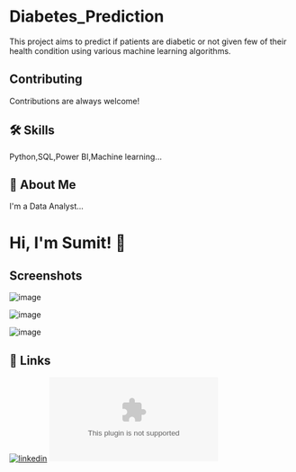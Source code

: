 
# Diabetes_Prediction

This project aims to predict if patients are diabetic or not given few of their health condition using various machine learning algorithms.


## Contributing

Contributions are always welcome!



## 🛠 Skills
Python,SQL,Power BI,Machine learning...


## 🚀 About Me
I'm a Data Analyst...


# Hi, I'm Sumit! 👋


## Screenshots

![image](https://user-images.githubusercontent.com/87432844/184070332-ed26fc68-6e51-41cf-9e3b-3de61ed660b1.png)

![image](https://user-images.githubusercontent.com/87432844/184070476-3893a180-ae06-48c9-a7be-12d4aaad44da.png)

![image](https://user-images.githubusercontent.com/87432844/184070539-1ff9654e-f5bd-4ddf-9f9f-a8773b3fd478.png)


## 🔗 Links
[![linkedin](https://www.linkedin.com/in/anand-sumit/)](https://www.linkedin.com/)
[![Email](anandsumit625@gmail.com)](https://mail.google.com/)
